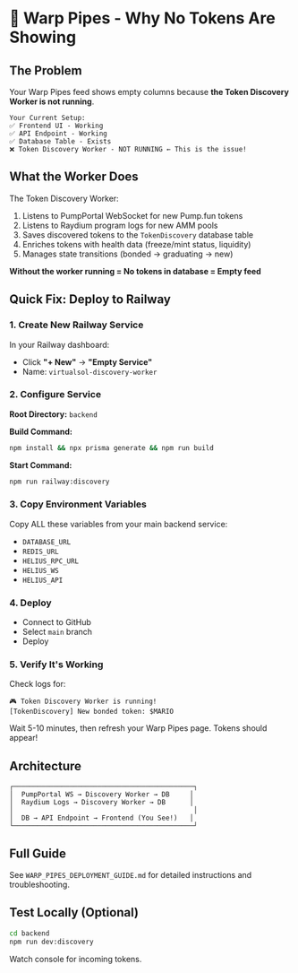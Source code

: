 # 🔧 Warp Pipes - Why No Tokens Are Showing

## The Problem

Your Warp Pipes feed shows empty columns because **the Token Discovery Worker is not running**.

```
Your Current Setup:
✅ Frontend UI - Working
✅ API Endpoint - Working  
✅ Database Table - Exists
❌ Token Discovery Worker - NOT RUNNING ← This is the issue!
```

## What the Worker Does

The Token Discovery Worker:
1. Listens to PumpPortal WebSocket for new Pump.fun tokens
2. Listens to Raydium program logs for new AMM pools
3. Saves discovered tokens to the `TokenDiscovery` database table
4. Enriches tokens with health data (freeze/mint status, liquidity)
5. Manages state transitions (bonded → graduating → new)

**Without the worker running = No tokens in database = Empty feed**

## Quick Fix: Deploy to Railway

### 1. Create New Railway Service

In your Railway dashboard:
- Click **"+ New"** → **"Empty Service"**
- Name: `virtualsol-discovery-worker`

### 2. Configure Service

**Root Directory:** `backend`

**Build Command:**
```bash
npm install && npx prisma generate && npm run build
```

**Start Command:**
```bash
npm run railway:discovery
```

### 3. Copy Environment Variables

Copy ALL these variables from your main backend service:
- `DATABASE_URL`
- `REDIS_URL`
- `HELIUS_RPC_URL`
- `HELIUS_WS`
- `HELIUS_API`

### 4. Deploy

- Connect to GitHub
- Select `main` branch
- Deploy

### 5. Verify It's Working

Check logs for:
```
🎮 Token Discovery Worker is running!
[TokenDiscovery] New bonded token: $MARIO
```

Wait 5-10 minutes, then refresh your Warp Pipes page. Tokens should appear!

## Architecture

```
┌─────────────────────────────────────────────┐
│  PumpPortal WS → Discovery Worker → DB     │
│  Raydium Logs → Discovery Worker → DB      │
│                                             │
│  DB → API Endpoint → Frontend (You See!)   │
└─────────────────────────────────────────────┘
```

## Full Guide

See `WARP_PIPES_DEPLOYMENT_GUIDE.md` for detailed instructions and troubleshooting.

## Test Locally (Optional)

```bash
cd backend
npm run dev:discovery
```

Watch console for incoming tokens.

